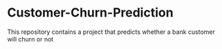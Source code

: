 # Customer-Churn-Prediction
This repository contains a project that predicts whether a bank customer will churn or not
